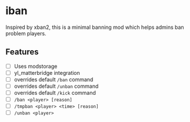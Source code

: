 # iban

Inspired by xban2, this is a minimal banning mod which helps admins ban problem players.

## Features

* [ ] Uses modstorage
* [ ] yl_matterbridge integration
* [ ] overrides default `/ban` command
* [ ] overrides default `/unban` command
* [ ] overrides default `/kick` command
* [ ] `/ban <player> [reason]`
* [ ] `/tmpban <player> <time> [reason]`
* [ ] `/unban <player>`
